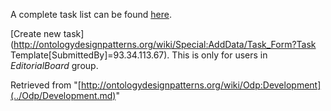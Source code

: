 A complete task list can be found [here](../Odp/Tasks.md "Odp:Tasks").


[Create new task](http://ontologydesignpatterns.org/wiki/Special:AddData/Task_Form?Task Template[SubmittedBy]=93.34.113.67). This is only for users in _EditorialBoard_ group.





Retrieved from "[http://ontologydesignpatterns.org/wiki/Odp:Development](../Odp/Development.md)"